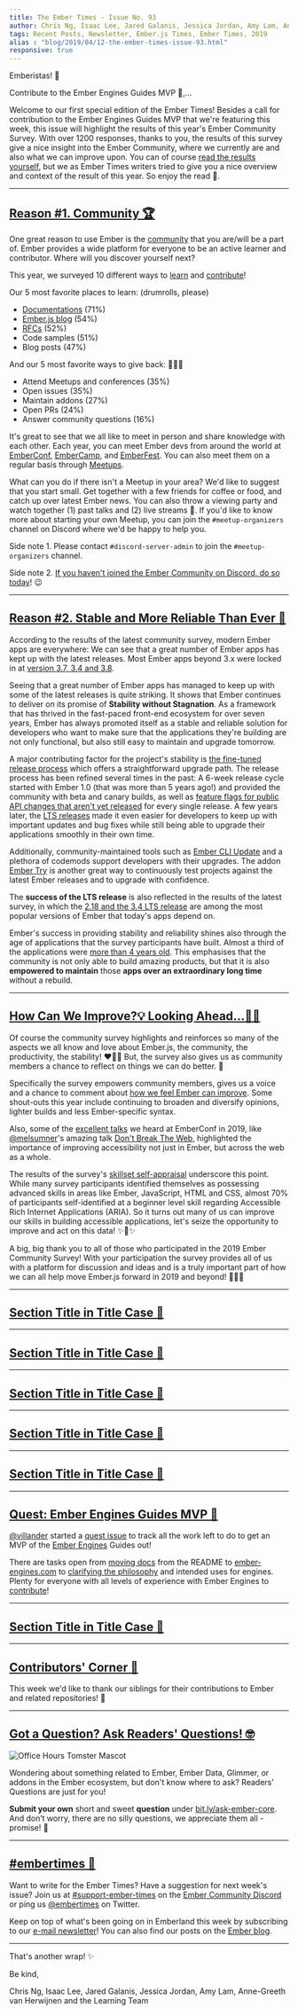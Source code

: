 ```yaml
---
title: The Ember Times - Issue No. 93
author: Chris Ng, Isaac Lee, Jared Galanis, Jessica Jordan, Amy Lam, Anne-Greeth van Herwijnen
tags: Recent Posts, Newsletter, Ember.js Times, Ember Times, 2019
alias : "blog/2019/04/12-the-ember-times-issue-93.html"
responsive: true
---
```


<SAYING-HELLO-IN-YOUR-FAVORITE-LANGUAGE> Emberistas! 🐹

<SOME-INTRO-HERE-TO-KEEP-THEM-SUBSCRIBERS-READING>
Contribute to the Ember Engines Guides MVP 🚂,...


Welcome to our first special edition of the Ember Times! Besides a call for contribution to the Ember Engines Guides MVP that we're featuring this week, this issue will highlight the results of this year's Ember Community Survey. With over 1200 responses, thanks to you, the results of this survey give a nice insight into the Ember Community, where we currently are and also what we can improve upon. You can of course [read the results yourself](https://emberjs.com/ember-community-survey-2019/), but we as Ember Times writers tried to give you a nice overview and context of the result of this year. So enjoy the read 📜.

---

## [Reason #1. Community 🏆](https://emberjs.com/community)

One great reason to use Ember is the [community](https://emberjs.com/community) that you are/will be a part of. Ember provides a wide platform for everyone to be an active learner and contributor. Where will you discover yourself next?

This year, we surveyed 10 different ways to [learn](https://emberjs.com/ember-community-survey-2019/#MS_Q103) and [contribute](https://emberjs.com/ember-community-survey-2019/#MS_Q112)!

Our 5 most favorite places to learn: (drumrolls, please)

- [Documentations](https://guides.emberjs.com/release/) (71%)
- [Ember.js blog](https://blog.emberjs.com/) (54%)
- [RFCs](https://github.com/emberjs/rfcs) (52%)
- Code samples (51%)
- Blog posts (47%)

And our 5 most favorite ways to give back: 🥁🥁🥁

- Attend Meetups and conferences (35%)
- Open issues (35%)
- Maintain addons (27%)
- Open PRs (24%)
- Answer community questions (16%)

It's great to see that we all like to meet in person and share knowledge with each other. Each year, you can meet Ember devs from around the world at [EmberConf](https://emberconf.com/), [EmberCamp](http://embercamp.com/), and [EmberFest](https://emberfest.eu/). You can also meet them on a regular basis through [Meetups](https://emberjs.com/community/meetups/).

What can you do if there isn't a Meetup in your area? We'd like to suggest that you start small. Get together with a few friends for coffee or food, and catch up over latest Ember news. You can also throw a viewing party and watch together (1) past talks and (2) live streams 🍿. If you'd like to know more about starting your own Meetup, you can join the `#meetup-organizers` channel on Discord where we'd be happy to help you.

Side note 1. Please contact `#discord-server-admin` to join the `#meetup-organizers` channel.

Side note 2. [If you haven't joined the Ember Community on Discord, do so today](https://discordapp.com/invite/zT3asNS)! 😉

---

## [Reason #2. Stable and More Reliable Than Ever 💪](https://emberjs.com/ember-community-survey-2019/#MS_Q401)

According to the results of the latest community survey, modern Ember apps are everywhere: We can see that a great number of Ember apps has kept up with the latest releases. Most Ember apps beyond 3.x were locked in at [version 3.7, 3.4 and 3.8](https://emberjs.com/ember-community-survey-2019/#MS_Q401).

Seeing that a great number of Ember apps has managed to keep up with some of the latest releases is quite striking. It shows that Ember continues to deliver on its promise of **Stability without Stagnation**. As a framework that has thrived in the fast-paced front-end ecosystem for over seven years, Ember has always promoted itself as a stable and reliable solution for developers who want to make sure that the applications they're building are not only functional, but also still easy to maintain and upgrade tomorrow.

A major contributing factor for the project's stability is [the fine-tuned release process](https://emberjs.com/releases/) which offers a straightforward upgrade path. The release process has been refined several times in the past: A 6-week release cycle started with Ember 1.0 (that was more than 5 years ago!) and provided the community with beta and canary builds, as well as [feature flags for public API changes that aren't yet released](https://blog.emberjs.com/2013/09/06/new-ember-release-process.html) for every single release. A few years later, the [LTS releases](https://blog.emberjs.com/2016/02/25/announcing-embers-first-lts.html) made it even easier for developers to keep up with important updates and bug fixes while still being able to upgrade their applications smoothly in their own time.

Additionally, community-maintained tools such as [Ember CLI Update](https://github.com/ember-cli/ember-cli-update) and a plethora of codemods support developers with their upgrades. The addon [Ember Try](https://github.com/ember-cli/ember-try) is another great way to continuously test projects against the latest Ember releases and to upgrade with confidence.

The **success of the LTS release** is also reflected in the results of the latest survey, in which the [2.18 and the 3.4 LTS release](https://emberjs.com/ember-community-survey-2019/#MS_Q401) are among the most popular versions of Ember that today's apps depend on.

Ember's success in providing stability and reliability shines also through the age of applications that the survey participants have built. Almost a third of the applications were [more than 4 years old](https://emberjs.com/ember-community-survey-2019/#MS_Q409). This emphasises that the community is not only able to build amazing products, but that it is also **empowered to maintain** those **apps over an extraordinary long time** without a rebuild.

---

## [How Can We Improve?💡 Looking Ahead...👀🚀](https://emberjs.com/ember-community-survey-2019/#how-can-we-improve-ember)

Of course the community survey highlights and reinforces so many of the aspects we all know and love about Ember.js, the community, the productivity, the stability! ♥️🎉✨ But, the survey also gives us as community members a chance to reflect on things we can do better. 🤔

Specifically the survey empowers community members, gives us a voice and a chance to comment about [how we feel Ember can improve](https://emberjs.com/ember-community-survey-2019/#how-can-we-improve-ember). Some shout-outs this year include continuing to broaden and diversify opinions, lighter builds and less Ember-specific syntax.

Also, some of the [excellent talks](https://www.youtube.com/playlist?list=PLE7tQUdRKcyYWLWrHgmWsvzsQBSWCLHYL) we heard at EmberConf in 2019, like [@melsumner](https://github.com/melsumner)'s amazing talk [Don't Break The Web](https://noti.st/melsumner/Phhimm/dont-break-the-web), highlighted the importance of improving accessibility not just in Ember, but across the web as a whole.  

The results of the survey's [skillset self-appraisal](https://emberjs.com/ember-community-survey-2019/#stack-skills) underscore this point. While many survey participants identified themselves as possessing advanced skills in areas like Ember, JavaScript, HTML and CSS, almost 70% of participants self-identified at a beginner level skill regarding Accessible Rich Internet Applications (ARIA). So it turns out many of us can improve our skills in building accessible applications, let's seize the opportunity to improve and act on this data! ✨💪✨

 A big, big thank you to all of those who participated in the 2019 Ember Community Survey! With your participation the survey provides all of us with a platform for discussion and ideas and is a truly important part of how we can all help move Ember.js forward in 2019 and beyond! 🚀🚀🚀

---

## [Section Title in Title Case 🐹](#section-url)
<change section title emoji>
<add your name to author list, top and bottom>
<add blurb and emoji to "SOME-INTRO-HERE">

---

## [Section Title in Title Case 🐹](#section-url)
<change section title emoji>
<add your name to author list, top and bottom>
<add blurb and emoji to "SOME-INTRO-HERE">

---

## [Section Title in Title Case 🐹](#section-url)
<change section title emoji>
<add your name to author list, top and bottom>
<add blurb and emoji to "SOME-INTRO-HERE">

---

## [Section Title in Title Case 🐹](#section-url)
<change section title emoji>
<add your name to author list, top and bottom>
<add blurb and emoji to "SOME-INTRO-HERE">

---

## [Section Title in Title Case 🐹](#section-url)
<change section title emoji>
<add your name to author list, top and bottom>
<add blurb and emoji to "SOME-INTRO-HERE">

---

## [Quest: Ember Engines Guides MVP 🚂](https://twitter.com/MVillander/status/1113833794237341696)

[@villander](https://github.com/villander) started a [quest issue](https://github.com/ember-engines/ember-engines.com/issues/55) to track all the work left to do to get an MVP of the [Ember Engines](https://github.com/ember-engines/ember-engines) Guides out!

There are tasks open from [moving docs](https://github.com/ember-engines/ember-engines/issues/540) from the README to [ember-engines.com](http://www.ember-engines.com/) to [clarifying the philosophy](https://github.com/ember-engines/ember-engines.com/issues/57) and intended uses for engines. Plenty for everyone with all levels of experience with Ember Engines to [contribute](https://github.com/ember-engines/ember-engines.com/issues/55)!

---

## [Section Title in Title Case 🐹](#section-url)
<change section title emoji>
<add your name to author list, top and bottom>
<add blurb and emoji to "SOME-INTRO-HERE">

---

## [Contributors' Corner 👏](https://guides.emberjs.com/release/contributing/repositories/)

<p>This week we'd like to thank our siblings for their contributions to Ember and related repositories! 💖</p>

---

## [Got a Question? Ask Readers' Questions! 🤓](https://docs.google.com/forms/d/e/1FAIpQLScqu7Lw_9cIkRtAiXKitgkAo4xX_pV1pdCfMJgIr6Py1V-9Og/viewform)

<div class="blog-row">
  <img class="float-right small transparent padded" alt="Office Hours Tomster Mascot" title="Readers' Questions" src="/images/tomsters/officehours.png" />

  <p>Wondering about something related to Ember, Ember Data, Glimmer, or addons in the Ember ecosystem, but don't know where to ask? Readers’ Questions are just for you!</p>

<p><strong>Submit your own</strong> short and sweet <strong>question</strong> under <a href="https://bit.ly/ask-ember-core" target="rq">bit.ly/ask-ember-core</a>. And don’t worry, there are no silly questions, we appreciate them all - promise! 🤞</p>

</div>

---

## [#embertimes 📰](https://emberjs.com/blog/tags/newsletter.html)

Want to write for the Ember Times? Have a suggestion for next week's issue? Join us at [#support-ember-times](https://discordapp.com/channels/480462759797063690/485450546887786506) on the [Ember Community Discord](https://discordapp.com/invite/zT3asNS) or ping us [@embertimes](https://twitter.com/embertimes) on Twitter.

Keep on top of what's been going on in Emberland this week by subscribing to our [e-mail newsletter](https://the-emberjs-times.ongoodbits.com/)! You can also find our posts on the [Ember blog](https://emberjs.com/blog/tags/newsletter.html).

---

That's another wrap! ✨

Be kind,

Chris Ng, Isaac Lee, Jared Galanis, Jessica Jordan, Amy Lam, Anne-Greeth van Herwijnen and the Learning Team
